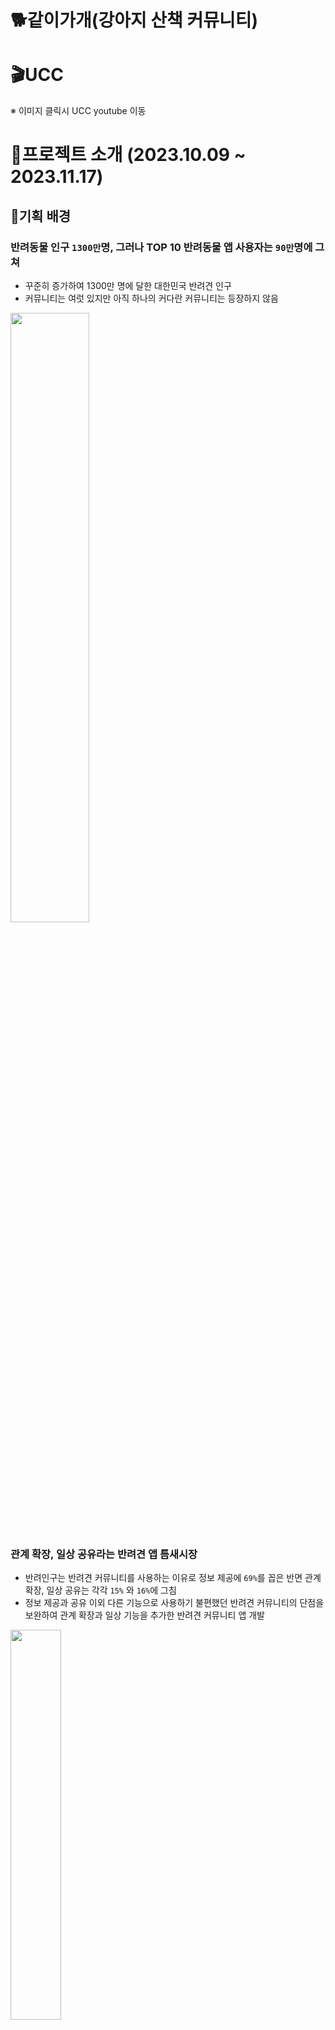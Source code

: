 # 🐕같이가개(강아지 산책 커뮤니티)

# 🎬UCC

<!-- [<img style="width: 10px;" src="./readme_assets/images/ucc.JPG">]() -->

※ 이미지 클릭시 UCC youtube 이동

# 👶프로젝트 소개 (2023.10.09 ~ 2023.11.17)

## 🐶기획 배경

### 반려동물 인구 `1300만`명, 그러나 TOP 10 반려동물 앱 사용자는 `90만`명에 그쳐

- 꾸준히 증가하여 1300만 명에 달한 대한민국 반려견 인구
- 커뮤니티는 여럿 있지만 아직 하나의 커다란 커뮤니티는 등장하지 않음

<img src="exec/img/기획배경1.png" width=50%  height=50%>

### 관계 확장, 일상 공유라는 반려견 앱 틈새시장

- 반려인구는 반려견 커뮤니티를 사용하는 이유로 정보 제공에 `69%`를 꼽은 반면 관계 확장, 일상 공유는 각각 `15%` 와 `16%`에 그침
- 정보 제공과 공유 이외 다른 기능으로 사용하기 불편했던 반려견 커뮤니티의 단점을 보완하여 관계 확장과 일상 기능을 추가한 반려견 커뮤니티 앱 개발

<img src="exec/img/기획배경2.png" width=40%  height=40%>

<br>
<br>

## 👍기대 효과

- 반려견을 통한 SNS 문화 확산
- 반려견 커뮤니티를 통한 반려인구의 관계 확장
- 온라인 뿐 만 아닌 오프라인에서의 지역 커뮤니티 활성화

<br>
<br>

## 👨‍🏫 주요 기능

| 기능      | 내용                                                                                                                                          |
| --------- | --------------------------------------------------------------------------------------------------------------------------------------------- |
| 피드 기능 | 2km 이내의 다른 사용자들이 올린 게시물을 보여준다. 좋아요, 댓글을 통해 관심을 표현할 수 있다. 사진 게시 가능                                  |
| 산책 기능 | 산책 시작을 통해 움직이는 경로를 저장할 수 있다. 시간과 거리를 체크하여 산책을 기록할 수 있다.                                                |
| 매칭 기능 | 3km 이내의 다른 사용자들을 만날 수 있다. 사용자가 등록한 기준에 따라 어울리는 우선순위에 따라 매칭되며 매칭된 상대에게 친구신청을 할 수 있다. |
| 채팅 기능 | 친구관계의 다른 사용자와 산책할 시간,장소 등을 정하기 위한 채팅 할 수 있다.                                                                   |

<br>
<br>

## 🔥 서비스 화면 소개

### 1. 회원가입

| <p align="center">이메일 인증 요청</p>                | <p align="center">이메일 검증</p>                          | <p align="center">닉네임 중복체크</p>             |
| ----------------------------------------------------- | ---------------------------------------------------------- | ------------------------------------------------- |
| <img src = "exec/img/emailValidation.gif" height=400> | <img src = "exec/img/emailValidationCheck.gif" height=400> | <img src = "exec/img/dupNickname.gif" height=400> |

<br>

### 2. 로그인

> > <img src = "exec/img/login.gif" height=400>

<br>

### 3. 피드

| <p align="center">피드 작성</p>                    | <p align="center">피드 삭제</p>                    | <p align="center">좋아요</p>               |
| -------------------------------------------------- | -------------------------------------------------- | ------------------------------------------ |
| <img src = "exec/img/board-create.gif" height=400> | <img src = "exec/img/board-delete.gif" height=400> | <img src = "exec/img/like.gif" height=400> |

<br>

### 4. 댓글

| <p align="center">댓글 작성</p>                       | <p align="center">댓글 삭제</p>                       |
| ----------------------------------------------------- | ----------------------------------------------------- |
| <img src = "exec/img/comment-create.gif" height=400 > | <img src = "exec/img/comment-delete.gif" height=400 > |

<br>

### 5. 산책

> > <img src = "exec/img/tracking.gif" height=400>

<br>

### 6. 매칭

> > <img src = "exec/img/matching.gif" height=400>

<br>

### 7. 채팅

| <p align="center">채팅방 생성</p>                  | <p align="center">채팅창</p>                   |
| -------------------------------------------------- | ---------------------------------------------- |
| <img src = "exec/img/chattingList.gif" height=400> | <img src = "exec/img/chatting.gif" height=400> |

<br>

### 8. 마이페이지

| <p align="center">프로필 피드 이동</p>             | <p align="center">마이페이지</p>             |
| -------------------------------------------------- | -------------------------------------------- |
| <img src = "exec/img/profile-move.gif" height=400> | <img src = "exec/img/mypage.gif" height=400> |

<br>

### 9. FCM 알림 (친구 신청 관련)

| <p align="center">친구 요청 알림</p>               | <p align="center">친구 수락</p>                         | <p align="center">이미 친구인 관계</p>              |
| -------------------------------------------------- | ------------------------------------------------------- | --------------------------------------------------- |
| <img src = "exec/img/friend-alram.gif" height=400> | <img src = "exec/img/acceptFriendCheck.gif" height=400> | <img src = "exec/img/alreadyFriend.gif" height=400> |

<br>
<br>

## ⚙️ 개발 환경

### ✨Front-end✨

<div>
<img src="https://img.shields.io/badge/Android-3DDC84?style=for-the-badge&logo=android&logoColor=black">
<img src="https://img.shields.io/badge/Jetpack Compose-4285F4?style=for-the-badge&logo=Jetpack Compose&logoColor=white">
<img src="https://img.shields.io/badge/Google Maps-4285F4?style=for-the-badge&logo=google Maps&logoColor=white">
<img src="https://img.shields.io/badge/Firebase-FFCA28?style=for-the-badge&logo=firebase&logoColor=black"></div>

- Android
  - Sdk 34
  - jdk 17
- Jetpack Compose
- Hilt
- Lifecycle
- Google Maps
- Firebase Cloud Messaging

<br>

### ✨Back-end✨

<div>
<img src="https://img.shields.io/badge/java-007396?style=for-the-badge&logo=java&logoColor=white">
<img src="https://img.shields.io/badge/Spring Boot-6DB33F?style=for-the-badge&logo=spring boot&logoColor=white">
<img src="https://img.shields.io/badge/Spring Security-6DB33F?style=for-the-badge&logo=spring Security&logoColor=white">
<img src="https://img.shields.io/badge/apachekafka-231F20?style=for-the-badge&logo=apachekafka&logoColor=white">
<img src="https://img.shields.io/badge/MySQL-4479A1?style=for-the-badge&logo=mysql&logoColor=white">
<img src="https://img.shields.io/badge/MongoDB-47A248?style=for-the-badge&logo=mongoDB&logoColor=white">
<img src="https://img.shields.io/badge/Redis-DC382D?style=for-the-badge&logo=redis&logoColor=white">
<img src="https://img.shields.io/badge/Firebase-FFCA28?style=for-the-badge&logo=firebase&logoColor=black">
</div>

- Java : OpenJDK 11
- Spring Boot v2.7.14
- Spring Webflux
- Spring Security
- Stomp
- Spring Data JPA
- Querydsl
- Kafka
- Firebase Cloud Messaging
- MySQL
- MongoDB
- Redis
- Javacv

<br>

### ✨INFRA✨

<div>
<img src="https://img.shields.io/badge/AWS EC2-FF9900?style=for-the-badge&logo=amazon ec2&logoColor=white">
<img src="https://img.shields.io/badge/Docker-2496ED?style=for-the-badge&logo=Docker&logoColor=white">
<img src="https://img.shields.io/badge/Jenkins-D24939?style=for-the-badge&logo=Jenkins&logoColor=white">
</div>

- AWS EC2
- Docker
- Jenkins

<br>

### ✨협업 툴✨

<img src="https://img.shields.io/badge/git-F05032?style=for-the-badge&logo=git&logoColor=white">&nbsp;<img src="https://img.shields.io/badge/jira-0052CC?style=for-the-badge&logo=jirasoftware&logoColor=white">&nbsp;<img src="https://img.shields.io/badge/mattermost-0058CC?style=for-the-badge&logo=mattermost&logoColor=white">&nbsp;<img src="https://img.shields.io/badge/notion-000000?style=for-the-badge&logo=notion&logoColor=white">&nbsp;<img src="https://img.shields.io/badge/figma-EA4335?style=for-the-badge&logo=figma&logoColor=white">&nbsp;

- 형상 관리 : Git
- 이슈 관리 : Jira
- 커뮤니케이션 : Mattermost, Webex, Notion
- 디자인 : Figma

<br>

### ✨IDE✨

<div>
<img src="https://img.shields.io/badge/IntelliJ-000000?style=for-the-badge&logo=IntelliJ idea&logoColor=white">
<img src="https://img.shields.io/badge/Android Studio-3DDC84?style=for-the-badge&logo=Android Studio&logoColor=white">
</div>

- IntelliJ
- Android Studio

---

## 📚 기술 차별점

### **spring webflux를 통한 비동기 업로드 서버**

1. spring webflux와 r2dbc를 이용해 비동기로 업로드 서버

- 큰 용량의 파일 업로드는 기존의 동기 처리로는 지연이 일어날 수 있어 비동기 및 병렬처리를 적용해 동시성 처리를 적용했습니다.
  또한 완전한 비동기 처리 구현을 위해 R2DBC를 도입해 DB 쿼리의 논블로킹 실행을 가능하게 하였습니다.

<br>

2. 효율적인 저장공간 활용을 위한 인코딩 처리

- 파일의 경우 JavaCV 라이브러를 사용해 파일을 인코딩 하여 품질의 열화를 최소화 하며 저장공간을 효율적으로 사용하려 하였습니다.
  인코딩의 경우 예를 들어 3840x2400 해상도의 수직,수평 해상도 300DPI의 7.70MB의 파일을 JPG로 인코딩 하며 수직, 수평 해상도 96DPI의 0.98MB의 파일로 인코딩이 처리됩니다.
  인코딩의 과정에서 파일의 이름 중복 방지를 위해 UUID를 생성해 저장 처리를 하였습니다.

<br>

### **GPS 서버**

1. MongoDB 도입
   앱의 위치정보 기록을 서버에서 저장하고 리턴하는 서비스를 위해서 GPS 데이터 저장이 필요했고 [(위도, 경도), (위도, 경도)] 형태의 데이터를 효율적으로 처리하기 위해 NoSQL인 MongoDB를 도입했습니다.
   또한 해당 데이터는 Join 등의 작업은 없고 Read와 Write, Delete만 필요한 기능이었기 때문에 MongoDB 도입에 장애가 없었습니다.
2. Entity 처리
   Entity 생성에 있어 위도와 경도를 별도의 칼럼으로 만드는 형태가 아닌 GpsPoints라는 클래스로 생성해 유효성 검사 등의 책임을 분리해 처리하였습니다.
3. PageNation 적용
   앱에서 최초에는 LazyColumn을 적용해 기록을 확인했는데 해당 기록이 양이 증가할수록 보기 힘들어져 데이터에 PageNation을 적용해 전달하였습니다.

<br>

### **Matching 서버**

1. 추천 서비스 기반

- 앱 실행시 사용자의 위도,경도 정보를 서버로 전송해 갱신
- 하버사인공식을 사용해 사용자의 위치로부터 4km 이내의 사용자들을 필터링
- 사용자들이 등록해 놓은 강아지의 성향의 교집합에 따라 정렬 후 추천

<br>

2. 하버사인공식을 통한 필터링을 쿼리에 적용

- 해당 공식을 통한 사용자 필터링에 있어 자바의 stream의 filter를 이용해 계산해 적용하는 경우와 JPA 쿼리를 사용해 필터링 하는 방식 사이에 고민을 했습니다. JPA 쿼리를 사용했을 때의 장점이 다음과 같아 JPA 쿼리를 채용했습니다.
  1. 데이터베이스의 최적화
     쿼리를 직접 실행하기 때문에 DB 내에서 최적화된 검색을 수행할 수 있습니다. 이를 통해 인덱스를 사용하여 빠르게 결과를 반환할 수 있습니다.
  2. 데이터 전송 최소화
     필터링 된 데이터를 서버로 전송하기 때문에 처리하는 데이터 양이 작아 더 효율적입니다.
  3. 코드 간결성
     복잡한 계산을 쿼리에서 실행하기 때문에 비즈니스 로직이 간결해지고 가독성이 높아집니다.

<br>

### 채팅 기능

1. Stomp + Kafka를 이용한 채팅기능 구현

- Stomp : pub/sub 구조로 메시지를 전송하고 메시지를 받아 처리하는 부분이 명확

  - /pub/message : 채팅방에 메시지 전송
  - /sub/chatroom/{roomId} : 현재 입장한 채팅방 번호 구독
  - /sub/notice/{roomId} : 현재 입장한 채팅방의 notice 전용 구독(어떤 사용자가 채팅방에 들어왔다는지 등의 공지)
  - Inbound Channel Interceptor 를 통한 웹소켓용 JWT 인증 절차

- Kafka : 분산 메시징 시스템으로, 대량의 메시지를 효율적으로 처리, 이벤트 스트리밍을 통해 실시간 메시징을 처리하는 데 효과적, 메시지 손실을 방지

2. 채팅 메시지 읽음 처리 기능

- NoSQL 데이터베이스로 대용량 채팅 데이터를 처리 / 빠른 데이터 읽기, 쓰기 성능을 목표

- Redis : 읽음 처리를 위해 채팅방 입장, 퇴장 등 실시간 채팅방에 접속중인 사용자들을 userId, chatroomId 로 저장

- MongoDB : 메시지 내용, 해당 메시지를 읽은 유저 등 채팅기록 데이터 관리

- MySQL : 채팅방 및 유저관계 등의 순수 채팅방 데이터는 RDB에 저장

<br>

### Security 특이점

- `HS256(HMAC SHA256)` 알고리즘을 통해 비밀번호를 인코딩하여 DB에 등록했습니다.
- `JWT`의 `Access Token`을 활용해 `Authorization`, `Authentication` 기능을 구현했습니다.

<br>

### jetpack compose

- 안드로이드 앱 개발을 수행하면서 모든 Screen 컴포저블 함수에 매개변수를 매번 넘겨주는 불편함과 React에서의 props drilling같은 문제점
  - ViewModel을 통해 데이터를 관리.

하지만, 앱을 종료한 이후에도 데이터를 남기고 싶어 해당 부분은 DataStore를 통해 구현하였습니다.
DataStore란 프로토콜 버퍼를 사용해 key-value 쌍이 지정된 객체를 저장할 수 있는 데이터 저장소 솔루션으로 코루틴 및 flow를 써서 비동기적이고 일관된 트랜잭션 방식으로 데이터를 저장한다.

프로토콜 버퍼란? 구조화된 데이터를 직렬화하기 위한 구글의 언어 중립적, 플랫폼 중립적, 확장 가능한 매커니즘이다.
또한, 컴포저블간의 이동 중에 ViewModel인스턴스에 대한 관리나 생성과 소멸에 대한 구현이 어렵고,
이에 클래스 생성에 대한 의존성을 줄이고 원활한 코드 작성을 위해 DI(Dependency Injection)을 사용해 문제를 해결하였습니다.

저희는 Dagger Hilt를 채택하여 코드의 재사용성을 향상시키고,
객체간 의존성 & 결합성을 줄여 코드를 좀 더 유연하게 짤 수 있었습니다.
의존성 주입을 위한 선행작업과 코드의 가독이 조금 어려워진다는 단점도 있으나 장점이 더욱 많아 사용하게 되었습니다.

<br>
<br>

## 아키텍쳐

<img src="exec/img/architecture.png" width=70%  height=70% />

## ERD

<img src="exec/img/erd.png" width=70%  height=70%>

## 👨‍👩‍👧 협업 툴

#### Jira

<img src="exec/img/jira.png" width=50%  height=50%>

#### Notion

<img src="exec/img/notion.png" width=50%  height=50%>

#### Figma

<img src="exec/img/figma.png" width=50%  height=50%>

<br>
<br>

# 👩‍💻 팀원 역할 분배

| 김대홍                                 | 권영재                         | 김기홍                        | 김현종                        | 소영섭                         | 이성연                        |
| -------------------------------------- | ------------------------------ | ----------------------------- | ----------------------------- | ------------------------------ | ----------------------------- |
| <img src="" width="100">               | <img src="" width="100">       | <img src="https://github.com/phabala" width="100">      | <img src="" width="100">      | <img src="" width="100">       | <img src="" width="100">      |
| <p align="center">Leader & Backend</p> | <p align="center">Frontend</p> | <p align="center">Backend</p> | <p align="center">Backend</p> | <p align="center">Frontend</p> | <p align="center">Backend</p> |

<br>
